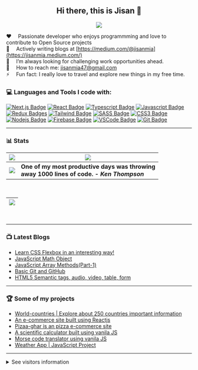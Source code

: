 <!-- thems: #gh-dark-mode-only, #gh-light-mode-only  -->

<h2 align="center"> Hi there, this is Jisan 👋</h2>

<p align="center">
    <img src="https://user-images.githubusercontent.com/61211600/230232400-965fa7c0-f37d-4ad0-91eb-ed11c2002f03.png" />
</p>



:hearts: &emsp;Passionate developer who enjoys programmming and love to contribute to Open Source projects  <br />
💬 &emsp;Actively writing blogs at [https://medium.com/@jisanmia](https://jisanmia.medium.com/)<br />
🌋 &emsp;I’m always looking for challenging work opportunities ahead.<br />
:e-mail: &emsp;How to reach me: jisanmia47@gmail.com<br/>
⚡ &emsp;Fun fact: I really love to travel and explore new things in my free time.<br />


### 💻 Languages and Tools I code with:
[![Next.js Badge](https://img.shields.io/badge/next.js-000000?style=for-the-badge&logo=nextdotjs&logoColor=white)](#)
[![React Badge](https://img.shields.io/badge/-React-61DBFB?style=for-the-badge&labelColor=black&logo=react&logoColor=61DBFB)](#)
[![Typescript Badge](https://img.shields.io/badge/-Typescript-007acc?style=for-the-badge&labelColor=black&logo=typescript&logoColor=007acc)](#)
[![Javascript Badge](https://img.shields.io/badge/-Javascript-F0DB4F?style=for-the-badge&labelColor=black&logo=javascript&logoColor=F0DB4F)](#) 
[![Redux Badges](https://img.shields.io/badge/redux-FFFFFF?style=for-the-badge&logo=redux&logoColor=7248B6)](#)
[![Tailwind Badge](https://img.shields.io/badge/Tailwind%20CSS-092749?style=for-the-badge&logo=tailwindcss&logoColor=06B6D4&labelColor=000000)](#) 
[![SASS Badge](https://img.shields.io/badge/Sass-CC6699?style=for-the-badge&logo=sass&logoColor=white)](#)
[![CSS3 Badge](https://img.shields.io/badge/css3-EFEFEF?style=for-the-badge&logo=css3&logoColor=254BDD)](#)
[![Nodejs Badge](https://img.shields.io/badge/-Nodejs-3C873A?style=for-the-badge&labelColor=black&logo=node.js&logoColor=3C873A)](#) 
[![Firebase Badge](https://img.shields.io/badge/firebase-EFEFEF?style=for-the-badge&logo=firebase&logoColor=F76C00)](#)
[![VSCode Badge](https://img.shields.io/badge/Visual_Studio-5C2D91?style=for-the-badge&logo=visual%20studio&logoColor=white)](#) 
[![Git Badge](https://img.shields.io/badge/Git-F05032?style=for-the-badge&logo=git&logoColor=white)](#)
<!-- 
[![Bootstrap Badge](https://img.shields.io/badge/bootstrap-7010EF?style=for-the-badge&logo=bootstrap&logoColor=white)](#)
[![Express.js Badge](https://img.shields.io/badge/Express.js-000000?style=for-the-badge&logo=express&logoColor=white)](#) 
[![MongoDB Badge](https://img.shields.io/badge/MongoDB-4EA94B?style=for-the-badge&logo=mongodb&logoColor=white)](#)  -->
---


### 📊 Stats



| <picture><source srcset="https://github-readme-streak-stats.herokuapp.com?user=Jisan-mia&theme=tokyonight&hide_border=true&date_format=M%20j%5B%2C%20Y%5D)" media="(prefers-color-scheme: dark)"/><source srcset="https://github-readme-streak-stats.herokuapp.com?user=Jisan-mia&hide_border=true&theme=default&date_format=M%20j%5B%2C%20Y%5D)" media="(prefers-color-scheme: light), (prefers-color-scheme: no-preference)"/><img src="https://github-readme-streak-stats.herokuapp.com?user=Jisan-mia&hide_border=true&date_format=M%20j%5B%2C%20Y%5D)" /></picture> | <picture><source srcset="https://github-readme-stats.jisan-mia.vercel.app/api?username=jisan-mia&show_icons=true&include_all_commits=true&theme=tokyonight&hide_border=true" media="(prefers-color-scheme: dark)"/><source srcset="https://github-readme-stats.jisan-mia.vercel.app/api?username=jisan-mia&show_icons=true&hide_border=true&include_all_commits=true&theme=default" media="(prefers-color-scheme: light), (prefers-color-scheme: no-preference)"/><img src="https://github-readme-stats.jisan-mia.vercel.app/api?username=jisan-mia&show_icons=true&include_all_commits=true&hide_border=true" /></picture> |
|--|--|
| <picture><source srcset="https://github-readme-stats.jisan-mia.vercel.app/api/top-langs/?username=jisan-mia&layout=compact&theme=tokyonight&hide_border=true" media="(prefers-color-scheme: dark)"/><source srcset="https://github-readme-stats.jisan-mia.vercel.app/api/top-langs/?username=jisan-mia&layout=compact&theme=default&hide_border=true" media="(prefers-color-scheme: light), (prefers-color-scheme: no-preference)"/><img src="https://github-readme-stats.jisan-mia.vercel.app/api/top-langs/?username=jisan-mia&layout=compact&hide_border=true" /></picture> | <b>One of my most productive days was throwing <br /> away 1000 lines of code. - <i>Ken Thompson </i></b> |

<br />

| <picture><source srcset="https://github-readme-activity-graph.cyclic.app/graph?username=Jisan-mia&bg_color=1a1b27&color=1f6feb&line=38bcad&point=628fdb&area=true&hide_border=true" media="(prefers-color-scheme: dark)"/><source srcset="https://github-readme-activity-graph.cyclic.app/graph?username=Jisan-mia&bg_color=ffffff&color=000000&line=FB8C00&point=000000&area=true" media="(prefers-color-scheme: light), (prefers-color-scheme: no-preference)"/><img src="https://github-readme-activity-graph.cyclic.app/graph?username=Jisan-mia&bg_color=1a1b27&color=1f6feb&line=38bcad&point=628fdb&area=true&hide_border=true" /></picture> |  
|--|

<br />

---

### 📺 Latest Blogs

<!-- BLOG:START -->

- [Learn CSS Flexbox in an interesting way! ](https://jisanmia.medium.com/learn-css-flexbox-in-an-interesting-way-3ed3c826efb9)
- [JavaScript Math Object ](https://jisanmia.medium.com/javascript-math-object-997a9f70117d)
- [JavaScript Array Methods(Part-1)](https://jisanmia.medium.com/javascript-array-methods-part-1-36d05bc900b3)
- [Basic Git and GitHub ](https://www.linkedin.com/pulse/100daycode-day-3-basic-git-github-jisan-mia/)
- [HTML5 Semantic tags, audio, video, table, form ](https://www.linkedin.com/pulse/day-7-html5-semantic-tags-audio-video-table-form-jisan-mia/)
<!--  BLOG:END -->

---

### 🏆 Some of my projects

- [World-countries | Explore about 250 countries important information ](https://world-countriees.netlify.app/)
- [An e-commerce site built using Reactjs](https://e-shop12.netlify.app/)
- [Pizaa-ghar is an pizza e-commerce site](https://github.com/Jisan-mia/PizzaGhor)
- [A scientific calculator built using vanila JS ](https://github.com/Jisan-mia/dCalc)
- [Morse code translator using vanila JS ](https://github.com/Jisan-mia/morse-trnsltor)
- [Weather App | JavaScript Project ](https://jisan-mia.github.io/weather-app-js/)

---

<details><summary>See visitors information</summary>

>Counting of visitors to this page in this section started from September 19, 2022

<div><img src="https://s11.flagcounter.com/count2/pqml/bg_FFFFFF/txt_000000/border_CCCCCC/columns_2/maxflags_10/viewers_0/labels_0/pageviews_0/flags_0/percent_0/" alt="Flag Counter" border="0"></div>
<div><img src="https://profile-counter.glitch.me/jisan-mia/count.svg" alt="Flag Counter" border="0"></div>

</details>

